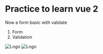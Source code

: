 # Practice to learn vue 2

Now a form basic with validate

<!-- 1.Sidebar and navbar 
![Logo](/src/assets/tasks/t1/SIDEBAR_navbar.png)

2.Breadcrumb
![Logo](/src/assets/tasks/t2/2024-01-13_13h23_34.png)
![Logo](/src/assets/tasks/t2/2024-01-13_13h24_12.png) -->

1. Form 
2. Validation

![Logo](/src/assets/tasks/t3/2024-01-29_11h07_25.png)
![Logo](/src/assets/tasks/t3/2024-01-29_11h07_33.png)

